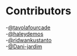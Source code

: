 <!-- @format -->

# Contributors

-[@tavolafourcade](https://github.com/tavolafourcade)<br>
-[@haleydemos](https://github.com/hdemos)<br>
-[@ridwankustanto](https://github.com/ridwankustanto)<br>
-[@Dani-jardim](https://github.com/Dani-jardim)<br>

